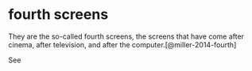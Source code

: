 # fourth screens

They are the so-called fourth screens, the screens that have come after cinema, after television, and after the computer.[@miller-2014-fourth]

See 
